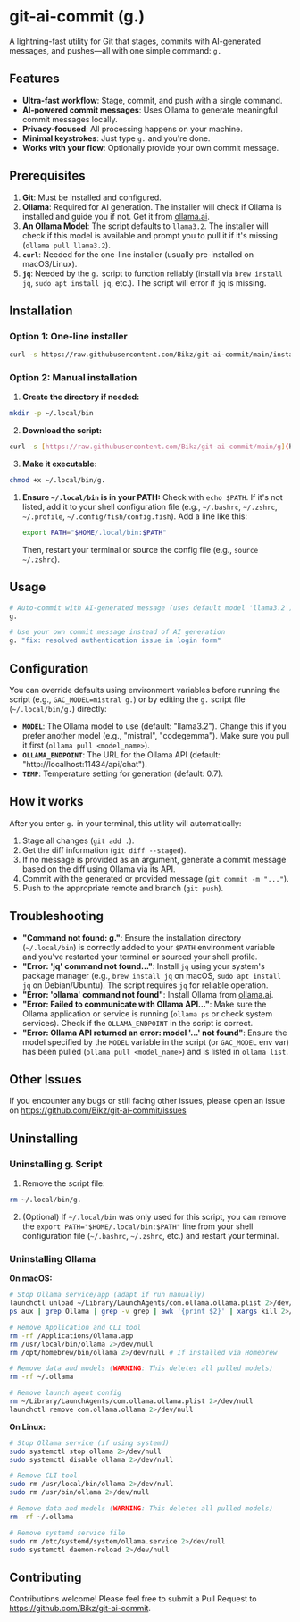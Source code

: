 # git-ai-commit (g.)

A lightning-fast utility for Git that stages, commits with AI-generated messages, and pushes—all with one simple command: `g.`

## Features

- **Ultra-fast workflow**: Stage, commit, and push with a single command.
- **AI-powered commit messages**: Uses Ollama to generate meaningful commit messages locally.
- **Privacy-focused**: All processing happens on your machine.
- **Minimal keystrokes**: Just type `g.` and you're done.
- **Works with your flow**: Optionally provide your own commit message.

## Prerequisites

1. **Git**: Must be installed and configured.
2. **Ollama**: Required for AI generation. The installer will check if Ollama is installed and guide you if not. Get it from [ollama.ai](https://ollama.ai).
3. **An Ollama Model**: The script defaults to `llama3.2`. The installer will check if this model is available and prompt you to pull it if it's missing (`ollama pull llama3.2`).
4. **`curl`**: Needed for the one-line installer (usually pre-installed on macOS/Linux).
5. **`jq`**: Needed by the `g.` script to function reliably (install via `brew install jq`, `sudo apt install jq`, etc.). The script will error if `jq` is missing.

## Installation

### Option 1: One-line installer

```bash
curl -s https://raw.githubusercontent.com/Bikz/git-ai-commit/main/install.sh | bash
```

### Option 2: Manual installation

1. **Create the directory if needed:**

```bash
mkdir -p ~/.local/bin
```

2. **Download the script:**

```bash
curl -s [https://raw.githubusercontent.com/Bikz/git-ai-commit/main/g](https://raw.githubusercontent.com/Bikz/git-ai-commit/main/g). -o ~/.local/bin/g.
```

3. **Make it executable:**

```bash
chmod +x ~/.local/bin/g.
```

1. **Ensure `~/.local/bin` is in your PATH:**
    Check with `echo $PATH`. If it's not listed, add it to your shell configuration file (e.g., `~/.bashrc`, `~/.zshrc`, `~/.profile`, `~/.config/fish/config.fish`). Add a line like this:

    ```bash
    export PATH="$HOME/.local/bin:$PATH"
    ```

    Then, restart your terminal or source the config file (e.g., `source ~/.zshrc`).

## Usage

```bash
# Auto-commit with AI-generated message (uses default model 'llama3.2')
g.

# Use your own commit message instead of AI generation
g. "fix: resolved authentication issue in login form"
```

## Configuration

You can override defaults using environment variables before running the script (e.g., `GAC_MODEL=mistral g.`) or by editing the `g.` script file (`~/.local/bin/g.`) directly:

- **`MODEL`**: The Ollama model to use (default: "llama3.2"). Change this if you prefer another model (e.g., "mistral", "codegemma"). Make sure you pull it first (`ollama pull <model_name>`).
- **`OLLAMA_ENDPOINT`**: The URL for the Ollama API (default: "http://localhost:11434/api/chat").
- **`TEMP`**: Temperature setting for generation (default: 0.7).

## How it works

After you enter `g.` in your terminal, this utility will automatically:

1. Stage all changes (`git add .`).
2. Get the diff information (`git diff --staged`).
3. If no message is provided as an argument, generate a commit message based on the diff using Ollama via its API.
4. Commit with the generated or provided message (`git commit -m "..."`).
5. Push to the appropriate remote and branch (`git push`).

## Troubleshooting

- **"Command not found: g."**: Ensure the installation directory (`~/.local/bin`) is correctly added to your `$PATH` environment variable and you've restarted your terminal or sourced your shell profile.
- **"Error: 'jq' command not found..."**: Install `jq` using your system's package manager (e.g., `brew install jq` on macOS, `sudo apt install jq` on Debian/Ubuntu). The script requires `jq` for reliable operation.
- **"Error: 'ollama' command not found"**: Install Ollama from [ollama.ai](https://ollama.ai).
- **"Error: Failed to communicate with Ollama API..."**: Make sure the Ollama application or service is running (`ollama ps` or check system services). Check if the `OLLAMA_ENDPOINT` in the script is correct.
- **"Error: Ollama API returned an error: model '...' not found"**: Ensure the model specified by the `MODEL` variable in the script (or `GAC_MODEL` env var) has been pulled (`ollama pull <model_name>`) and is listed in `ollama list`.

## Other Issues

If you encounter any bugs or still facing other issues, please open an issue on https://github.com/Bikz/git-ai-commit/issues

## Uninstalling

### Uninstalling g. Script

1. Remove the script file:

```bash
rm ~/.local/bin/g.
```

2. (Optional) If `~/.local/bin` was only used for this script, you can remove the `export PATH="$HOME/.local/bin:$PATH"` line from your shell configuration file (`~/.bashrc`, `~/.zshrc`, etc.) and restart your terminal.

### Uninstalling Ollama

**On macOS:**

```bash
# Stop Ollama service/app (adapt if run manually)
launchctl unload ~/Library/LaunchAgents/com.ollama.ollama.plist 2>/dev/null
ps aux | grep Ollama | grep -v grep | awk '{print $2}' | xargs kill 2>/dev/null

# Remove Application and CLI tool
rm -rf /Applications/Ollama.app
rm /usr/local/bin/ollama 2>/dev/null
rm /opt/homebrew/bin/ollama 2>/dev/null # If installed via Homebrew

# Remove data and models (WARNING: This deletes all pulled models)
rm -rf ~/.ollama

# Remove launch agent config
rm ~/Library/LaunchAgents/com.ollama.ollama.plist 2>/dev/null
launchctl remove com.ollama.ollama 2>/dev/null
```

**On Linux:**

```bash
# Stop Ollama service (if using systemd)
sudo systemctl stop ollama 2>/dev/null
sudo systemctl disable ollama 2>/dev/null

# Remove CLI tool
sudo rm /usr/local/bin/ollama 2>/dev/null
sudo rm /usr/bin/ollama 2>/dev/null

# Remove data and models (WARNING: This deletes all pulled models)
rm -rf ~/.ollama

# Remove systemd service file
sudo rm /etc/systemd/system/ollama.service 2>/dev/null
sudo systemctl daemon-reload 2>/dev/null
```

## Contributing

Contributions welcome! Please feel free to submit a Pull Request to https://github.com/Bikz/git-ai-commit.
